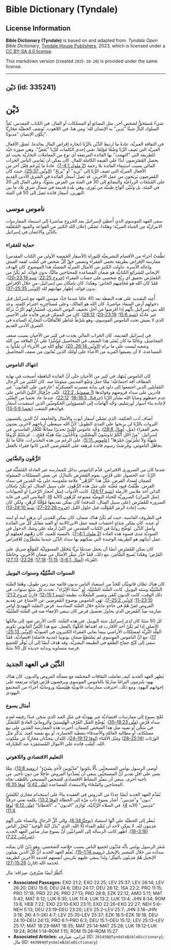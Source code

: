# Bible Dictionary (Tyndale)

## License Information

**Bible Dictionary (Tyndale)** is based on and adapted from: _Tyndale Open Bible Dictionary_, [Tyndale House Publishers](https://tyndaleopenresources.com/), 2023, which is licensed under a [CC BY-SA 4.0 license](https://creativecommons.org/licenses/by-sa/4.0/legalcode.en).

This markdown version (created `2025-10-20`) is provided under the same license.



--------------------------------

## دَيْن (id: 335241)

دَيْن
=====

شيءٌ مُستَحَقٌّ لشخص آخر، مثل البضائع أو الممتلكات أو المال. في الكتاب المقدس، يُعَدُّ السلوك البارُّ شيئًا "يَدِين" به الإنسان لله؛ ومن هنا، في اللاهوت، تُوصَف الخطيَّة مَجَازِيًّا بِكَوْن الإنسان "مديونًا".

في الثقافة العبريَّة، عادةً ما ارتبط الدَّيْن بالرِّبَا (تجارة إقراض المال بفائدة). تُصَوِّر الأفعال العبريَّة التي تَصِف الرِّبَا وَضْعًا مُؤلِمًا. تعني إحدى الكلمات للرِّبَا "يَعَضُّ"، وهي صورة حَيَّة للطريقة التي "التهمت" بها الفائدة المرتفعة أي نوع من المعاملات التجاريَّة بحيث لم يحصل المُقتَرِضون أبدًا على القيمة الكاملة للمال. كان يمكن أن يُقاسِي الناس الخراب المالي بسبب استيفاء الفائدة بلا رحمة ([2 ملوك 4:1–7](https://ref.ly/2Kgs4:1-2Kgs4:7)). عادةً ما يُتَرجَم فِعْل آخر من الأفعال العبريَّة التي تَصِف الرِّبَا إلى "يَزِيد" أو "يَربَحُ" ([لاويِّين 25:37](https://ref.ly/Lev25:37))، حيث كان المُقرِضون يَربَحون من عمل الآخرين. قد تَصِل أسعار الفائدة في الشرق الأدنى القديم على المُنتَجَات الزراعيَّة والبضائع إلى 30 في المئة من القرض سَنَوِيًّا، وعلى المال إلى 20 في المئة، بل وتُبَيِّن ألواح طينيَّة من نُوزِي، وهي بلدة قديمة في شمال شرق بلاد ما بين النهرين، أسعار فائدة تَصِل إلى 50 في المئة.

ناموس موسى
----------

سعى العهد الموسوي الذي أُعطِيَ لإسرائيل بعد الخروج مباشرةً إلى استبعاد الممارسات الابتزازيَّة من الحياة العبريَّة؛ وهكذا، تَضَمَّن إعلان الله الكثير من القواعد والقيود المُتَعَلِّقة بالدَّيْن والائتمان في إسرائيل.

### حماية للفقراء

نَظَّمَتْ أجزاء من الأقسام التشريعيَّة للتوراة (الأسفار الخمسة الأولى من الكتاب المقدس) ممارسة الإقراض بطريقة تحمي الفقراء وتضمن حَقَّ كُلِّ شخص في كَسْب لقمة العيش وإعالة الأسرة. تناولت الكثير من الأمثال العبريَّة الشعبيَّة هذا الموضوع. كان الهدف الإيجابي للشرائع الكتابيَّة هو ضمان المساعدة للمحتاجين ماليًّا، بدون فوائد. لم يَكُنْ من المُفتَرَض تحقيق أي رِبْح شخصي على حساب الفقراء ([خروج 22:25](https://ref.ly/Exod22:25)؛ [تثنية 23:19–20](https://ref.ly/Deut23:19-Deut23:20))، فَقَدْ كان الله هو مُحَامِيهم الخاص؛ وهكذا، كان بإمكان بني إسرائيل، من خلال الإقراض بدون فوائد، إظهار مهابتهم لله ([لاويِّين 25:35–37](https://ref.ly/Lev25:35-Lev25:37)).

أُعِيد التشديد على هذه النقطة بعد 40 عامًا عندما جَدَّد موسى العهد مع إسرائيل قبل دخولهم أرض الميعاد مباشرةً. كان الله هو المالك، وعلى مُستَأجِرِيه احترام كلمته. وعد الله بني إسرائيل بأنَّهم إذا أقرضوا من أجل تخفيف البؤس البشري، فَسَيُبارِكهم الرَّبُّ بَرَكَةً غير عاديَّة ([تثنية 15:6](https://ref.ly/Deut15:6)؛ [23:19–20](https://ref.ly/Deut23:19-Deut23:20)؛ [28:12](https://ref.ly/Deut28:12)). كان من الممكن فرض فائدة على الأجنبي الذي لا يعيش تحت الناموس الموسوي، وهو شَرْطٌ مُناظِر للاتِّفاقيَّات التجاريَّة السائدة في الشرق الأدنى القديم.

في إسرائيل القديمة، كان الخراب المالي يحدث في كثير من الأحيان بسبب ضعف المحاصيل، وغالبًا ما كان يُعتَبَر هذا الضعف في المحاصيل مُؤَشِّرًا على أنَّ العلاقة بين الله وشعبه ليست على ما يرام ([لاويِّين 26:14، 20](https://ref.ly/Lev26:14,Lev26:20)). تَوَقَّع الله من الأثرياء أن يَمُدُّوا يد المساعدة، لا أن يضيفوا المزيد من الأعباء على أولئك الذين يُعانون من ضعف المحاصيل.

### انتهاك الناموس

كان الناموس يُنتَهَك في كثير من الأحيان حتَّى أنَّ الفائدة الباهظة أصبحت في نهاية المطاف آفة اجتماعيَّة؛ مِمَّا جعل وَضْع المدينين ميئوسًا منه. كان الكثير من الرجال المُقاتِلين الذين اجتمعوا إلى داود في بداية مسيرته العسكريَّة "خارجين على القانون" غير قادرين على سداد قروضهم وفوائدها ([1 صموئيل 22:2](https://ref.ly/1Sam22:2)). عَنَّف حِزْقِيَال النَّبِيّ الناس على عدم حفظهم وصايا الله بشأن الرِّبَا ([حِزقِيال 18:5–18](https://ref.ly/Ezek18:5-Ezek18:18)؛ [22:12](https://ref.ly/Ezek22:12)). عندما عاد نحميا من السَّبْي لإعادة بناء أسوار أورشليم، وَجَّه اتِّهامات إلى المسؤولين الحكوميِّين الذين استعبدت أسعار فوائدهم الشعب ([نحميا 5:6–13](https://ref.ly/Neh5:6-Neh5:13)).

أضاف أدب الحكمة، الذي تَضَمَّن أسفار أيوب والأمثال والجامعة، أنَّ الذين يكتسبون الثروات بالرِّبَا لن يربحوا على المدى الطويل؛ لأنَّ الله سيعطي أرباحهم لآخرين يعتنون بخير الفقراء (مثل، [أمثال 28:8](https://ref.ly/Prov28:8)). وَجَّه عاموس النَّبِيّ تحذيرًا مماثلًا للتُّجَّار الفاسدين في إسرائيل: "مِنْ أَجْلِ أَنَّكُمْ تَدُوسُونَ الْمِسْكِينَ، وَتَأْخُذُونَ مِنْهُ هَدِيَّةَ قَمْحٍ،... غَرَسْتُمْ كُرُومًا شَهِيَّةً وَلاَ تَشْرَبُونَ خَمْرَهَا" ([عاموس 5:11](https://ref.ly/Amos5:11)). على الرغم من هذه التحذيرات، غالبًا ما تَمَّ تجاهُل الناموس، وفُرِضَتْ رسوم فائدة مُرهِقَة على المُقتَرِضين الذين كانوا فقراء بالفعل.

### الرُّهُون والضَّامِن

عندما كان من الضروري الاقتراض، قَدَّم الناموس بدائل للممارسة غير العادلة المُتَمَثِّلَة في الرِّبَا. عند الحصول على قَرْضٍ، يقوم المُقتَرِض بالتنازُل عن بعض الممتلكات المنقولة كضمان لسداد القرض. مَثَّل هذا "الرَّهْن" علامة ملموسة على نِيَّة المَدِين في سداد القرض. طُبِّقَتْ قيود مُعَيَّنة على مثل هذه الرُّهُون. على سبيل المثال، لم يَكُنْ بإمكان الدائن أخذ ملابس الأرملة ([تثنية 24:17](https://ref.ly/Deut24:17)). كانت الأدوات (مثل أحجار الرَّحَى) أو الحيوانات (مثل الثيران) الضروريَّة للحياة اليوميَّة ممنوعة كَرُهُون (الآية [6](https://ref.ly/Deut24:6)). الملابس التي في غاية الضرورة للمُقتَرِض (على سبيل المثال، للتدفئة) كان يمكن تقديمها مُؤَقَّتًا كَرَهْنٍ، ولكن كان يجب إعادة الرمز المُؤَقَّت قبل حلول الليل ([خروج 22:26–27](https://ref.ly/Exod22:26-Exod22:27)؛ [تثنية 24:10–13](https://ref.ly/Deut24:10-Deut24:13)).

في الظروف القاسية، حيث لم يَكُنْ هناك ضمان، كان يمكن للمَدِين أن يرهن ابنه أو ابنته أو عبده. كان يمكن عِندَئِذٍ احتساب قيمة عمل الابن/الابنة أو العبد مقابل كُلٍّ من الفائدة وأصل الدَّيْن. تُوَضِّح روايةٌ في الكتاب المقدس عن ابْنَيْ أرملة على وشك الدخول في العبوديَّة مدى قسوة هذه العادة ([2 ملوك 4:1–7](https://ref.ly/2Kgs4:1-2Kgs4:7)). بالنسبة للعبيد، كان رَهْنهم لعملهم أو عمل أبنائهم هو الطريقة الوحيدة التي يمكنهم بها سداد الدَّيْن عندما يَضْطَرُّونَ للاقتراض.

كان يمكن للمُقتَرِض أيضًا أن يجعل صديقًا ثَرِيًّا يَتَحَمَّل المسؤوليَّة كَمُوَقِّعٍ شريكٍ على القَرْض؛ وهكذا يُصبِح الضَّامِن. مع ذلك، فَقَدْ حَذَّر سِفْر الأمثال من ضمان الآخرين، وخاصَّةً الغُرَبَاء ([أمثال 6:1–3](https://ref.ly/Prov6:1-Prov6:3)؛ [11:15](https://ref.ly/Prov11:15)؛ [17:18](https://ref.ly/Prov17:18)؛ [22:26](https://ref.ly/Prov22:26)؛ [27:13](https://ref.ly/Prov27:13)).

### السنوات السَّبْتِيَّة وسنوات اليوبيل

كان هناك نَصَّان قانونيَّان للحَدِّ من استعباد الناس بديون قائمة منذ زمن طويل، وهُمَا السَّنَة السَّبْتِيَّة وسَنَة اليوبيل. كانت السَّنَة السَّبْتِيَّة، أو "سَنَةُ الإِبْرَاءِ"، تحدث كل سَبْع سنوات. في ذلك الوقت، كانت الديون تُلغَى وتصير السِّجِلَّات نظيفة ([تثنية 15:1–12](https://ref.ly/Deut15:1-Deut15:12)؛ قارِنْ [خروج 21:2](https://ref.ly/Exod21:2)؛ [23:10–11](https://ref.ly/Exod23:10-Exod23:11)؛ [لاويِّين 25:2–7](https://ref.ly/Lev25:2-Lev25:7)). نَهَى الناموس بوضوح المُقرِضِين عن الامتناع عن تقديم القروض لمَنْ هُمْ في حاجةٍ ماسَّةٍ خلال السَّنَة السادسة. فَرَضَ التقليد اليهوديّ أوامر صارمة ضِدَّ المُقرِض الذي يحاول تحصيل قرض كان ينبغي الإعفاء منه في السَّنَة السَّبْتِيَّة.

كل 50 سَنَةً كان لدى إسرائيل سَنَة اليوبيل. في هذه السَّنَة، كانت الأرض تعود إلى مالكها الأصلي إذا لم يَكُنْ أحد الأقارب قد افتداها (فَكَّها) بالفعل. منع هذا النَّصُّ القانوني تكويم القِلَّة الثَّرِيَّة لممتلكات الأراضي بينما يعاني الفقراء الكثيرون في العبوديَّة ([لاويِّين 25:13–17](https://ref.ly/Lev25:13-Lev25:17)). مع أنَّ الناموس الموسوي لم يَسْتَطِعْ ضمان يوتوبيا (مدينة فاضلة) اقتصاديَّة، فَقَدْ سعى إلى كَبْح جماح الطَّمَع في الطبيعة البشريَّة، وقد هَدَفَ أيضًا إلى أن يُوَفِّر للجميع فرصة متساوية وبداية جديدة كل 50 سَنَةً.

الدَّيْن في العهد الجديد
------------------------

يُظهِر العهد الجديد كيف تعاملت الثقافات المختلفة مع مسألة القروض والديون. كان هناك يهود يلتزمون التزامًا صارمًا بالناموس الموسوي ويرفضون فَرْض فوائد مرتفعة على إخوانهم اليهود، ومع ذلك، اخترقت ممارسات قانونيَّة هِلِنِستِيَّة ورومانيَّة أجزاء من المجتمع اليهودي.

### أمثال يسوع

لمَّح يسوع إلى ممارسات اقتصاديَّة غير يهوديَّة في مَثَلِ العبد الذي سَجَن عبدًا رفيقه لعدم سداد قَرْضٍ ([متَّى 18:23–35](https://ref.ly/Matt18:23-Matt18:35)). يُوَضِّح المَثَل العُرْف الهِلِنِستِيّ والرومانيّ العاديّ المُتَمَثِّل في سَجْن أو تقييد مثل هذا الشخص كضمان. أجبرت هذه الممارسة المَدِين على بيع ممتلكاته، أو مطالبة العائلة والأصدقاء بتغطية الخسارة، أو بيع نفسه كعبد. يَذكُر مَثَل الوَزَنَات ([25:14–28](https://ref.ly/Matt25:14-Matt25:28)) ومَثَل الأَمْنَاء ([لوقا 19:12–24](https://ref.ly/Luke19:12-Luke19:24))، اللذان يتحدَّثان مَجَازِيًّا عن ملكوت الله، كَسْب فائدة على الأموال المُستَثمَرَة عند الصَّيَارِفَة.

### التعليم الاقتصادي واللاهوتي

أوصى الرسول بولس المسيحيِّين بألَّا يكونوا "مَدْيُونِينَ لأَحَدٍ بِشَيْءٍ" ([رومية 13:8](https://ref.ly/Rom13:8))، مِمَّا يعني على أقل تقدير أنَّ المسيحيِّين ينبغي أن يُسَدِّدوا القروض عاجِلًا من دون تأخير. من ناحية أخرى، ينبغي أن يتميَّز النشاط الاقتصادي للشخص المسيحي باللطف تجاه المحتاجين والسَّخَاء والاستعداد للمساعدة ([متَّى 5:42](https://ref.ly/Matt5:42)؛ [لوقا 6:35](https://ref.ly/Luke6:35)).

يُقَدِّم العهد الجديد أيضًا عددًا من الدروس في العقيدة بناءً على استخدام مجازي لكلمتَيْ "ديون" و"مَدِينين". أشار يسوع ذات مرَّة إلى الخطاة ([لوقا 13:2](https://ref.ly/Luke13:2)) بكلمة تعني حرفيًّا "مَدِينين" (الآية [4](https://ref.ly/Luke13:4)). في الصلاة الرَّبَّانِيَّة، تُوَازَى "الديون" بـ "الخطايا" ([متَّى 6:12](https://ref.ly/Matt6:12)؛ [لوقا 11:4](https://ref.ly/Luke11:4)).

يُنظَر إلى الخطيَّة على أنَّها استعباد ([يوحنَّا 8:34](https://ref.ly/John8:34))، وإلى كُلِّ الرجال والنساء على أنَّهم مَدِينون لله. لا يمكن لأحد أن يُتَمِّم الفداء إلَّا الله، الذي "بَذَلَ ابْنَهُ الْوَحِيدَ" ليُحَرِّر الناس ([3:16–18](https://ref.ly/John3:16-John3:18)). أظهر كاتب الرسالة إلى العبرانيِّين أنَّ يسوع صار ضامِن العهد الجديد ([عبرانيِّين 7:22](https://ref.ly/Heb7:22)).

شَعَرَ الرسول بولس بأنَّه مَدْيُون لجميع الناس بسبب خلاصه الشخصي، وهو دَيْنٌ كان يمكنه سداده من خلال التبشير بالإنجيل ([رومية 1:14–15](https://ref.ly/Rom1:14-Rom1:15)). يُعلِّم العهد الجديد أنَّ كُلَّ الذين يقبلون الإنجيل هُمْ مَدِينُون بالمِثْل؛ ولذا ينبغي عليهم تكريس أنفسهم لخدمة الآخرين كطريقة لخدمة الله (قارِنْ [15:26–27](https://ref.ly/Rom15:26-Rom15:27)).

اُنْظُرْ أيضًا صَيْرَفِيّ، صِرَافَة؛ مال.

* **Associated Passages:** EXO 21:2; EXO 22:25; LEV 25:37; LEV 26:14; LEV 26:20; DEU 15:6; DEU 24:6; DEU 24:17; DEU 28:12; 1SA 22:2; PRO 11:15; PRO 17:18; PRO 22:26; PRO 27:13; PRO 28:8; EZK 22:12; AMO 5:11; MAT 5:42; MAT 6:12; LUK 6:35; LUK 11:4; LUK 13:2; LUK 13:4; JHN 8:34; ROM 13:8; HEB 7:22; EXO 23:10–EXO 23:11; EXO 22:26–EXO 22:27; NEH 5:6–NEH 5:13; DEU 23:19–DEU 23:20; LEV 25:2–LEV 25:7; JHN 3:16–JHN 3:18; 2KI 4:1–2KI 4:7; LEV 25:35–LEV 25:37; EZK 18:5–EZK 18:18; DEU 24:10–DEU 24:13; PRO 6:1–PRO 6:3; DEU 15:1–DEU 15:12; LEV 25:13–LEV 25:17; MAT 18:23–MAT 18:35; MAT 25:14–MAT 25:28; LUK 19:12–LUK 19:24; ROM 1:14–ROM 1:15; ROM 15:26–ROM 15:27
* **Associated Articles:** مُرابي، صَيارِفة (ID: `201450@TyndaleBibleDictionary`); مال (ID: `443904@TyndaleBibleDictionary`)

